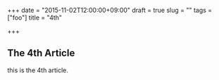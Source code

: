 +++
date = "2015-11-02T12:00:00+09:00"
draft = true
slug = ""
tags = ["foo"]
title = "4th"

+++

## The 4th Article
this is the 4th article.

